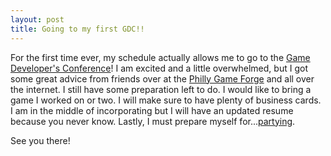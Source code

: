 ```yaml
---
layout: post
title: Going to my first GDC!!
---
```


For the first time ever, my schedule actually allows me to go to the [Game Developer's Conference](http://www.gdconf.com/)! I am excited and a little overwhelmed, but I got some great advice from friends over at the [Philly Game Forge](http://phillygameforge.com/) and all over the internet. I still have some preparation left to do. I would like to bring a game I worked on or two. I will make sure to have plenty of business cards. I am in the middle of incorporating but I will have an updated resume because you never know. Lastly, I must prepare myself for...[partying](http://thatvenuspatrolwildrumpusparty.com/).

See you there!
